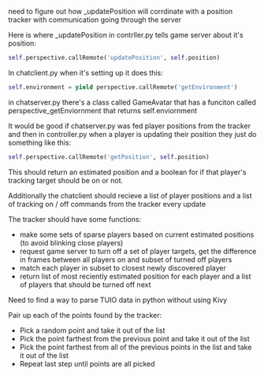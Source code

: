 need to figure out how _updatePosition will corrdinate with a position tracker with communication going through the server

Here is where _updatePosition in contrller.py tells game server about it's position:

```python
self.perspective.callRemote('updatePosition', self.position)
```

In chatclient.py when it's setting up it does this:

```python
self.environment = yield perspective.callRemote('getEnvironment')
```

in chatserver.py there's a class called GameAvatar that has a funciton called perspective_getEnviornment that returns self.enviornment

It would be good if chatserver.py was fed player positions from the tracker and then in controller.py when a player is updating their position they just do something like this:

```python
self.perspective.callRemote('getPosition', self.position)
```

This should return an estimated position and a boolean for if that player's tracking target should be on or not. 

Additionally the chatclient should recieve a list of player positions and a list of tracking on / off commands from the tracker every update

The tracker should have some functions:

- make some sets of sparse players based on current estimated positions (to avoid blinking close players)
- request game server to turn off a set of player targets, get the difference in frames between all players on and subset of turned off players
- match each player in subset to closest newly discovered player
- return list of most reciently estimated position for each player and a list of players that should be turned off next


Need to find a way to parse TUIO data in python without using Kivy

Pair up each of the points found by the tracker:

- Pick a random point and take it out of the list
- Pick the point farthest from the previous point and take it out of the list
- Pick the point farthest from all of the previous points in the list and take it out of the list
- Repeat last step until points are all picked